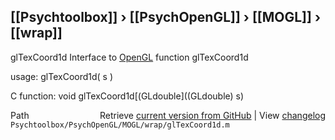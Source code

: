 ## [[Psychtoolbox]] &#8250; [[PsychOpenGL]] &#8250; [[MOGL]] &#8250; [[wrap]]

glTexCoord1d  Interface to [OpenGL](OpenGL) function glTexCoord1d  
  
usage:  glTexCoord1d( s )  
  
C function:  void glTexCoord1d[(GLdouble]((GLdouble) s)  




<div class="code_header" style="text-align:right;">
  <span style="float:left;">Path&nbsp;&nbsp;</span> <span class="counter">Retrieve <a href=
  "https://raw.github.com/Psychtoolbox-3/Psychtoolbox-3/beta/Psychtoolbox/PsychOpenGL/MOGL/wrap/glTexCoord1d.m">current version from GitHub</a> | View <a href=
  "https://github.com/Psychtoolbox-3/Psychtoolbox-3/commits/beta/Psychtoolbox/PsychOpenGL/MOGL/wrap/glTexCoord1d.m">changelog</a></span>
</div>
<div class="code">
  <code>Psychtoolbox/PsychOpenGL/MOGL/wrap/glTexCoord1d.m</code>
</div>

